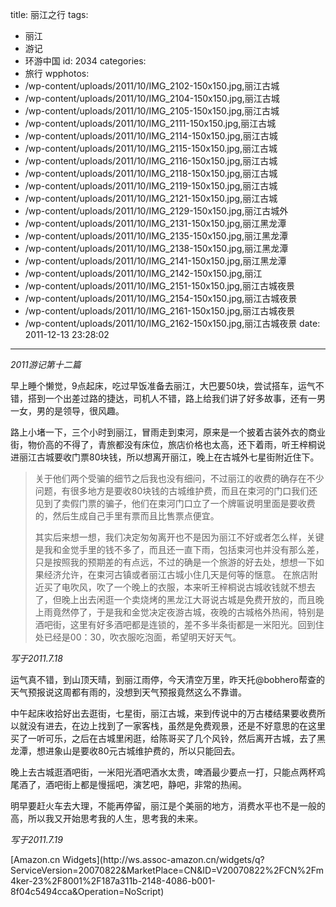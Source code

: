 title: 丽江之行
tags:
  - 丽江
  - 游记
  - 环游中国
id: 2034
categories:
  - 旅行
wpphotos:
  - /wp-content/uploads/2011/10/IMG_2102-150x150.jpg,丽江古城
  - /wp-content/uploads/2011/10/IMG_2104-150x150.jpg,丽江古城
  - /wp-content/uploads/2011/10/IMG_2105-150x150.jpg,丽江古城
  - /wp-content/uploads/2011/10/IMG_2111-150x150.jpg,丽江古城
  - /wp-content/uploads/2011/10/IMG_2114-150x150.jpg,丽江古城
  - /wp-content/uploads/2011/10/IMG_2115-150x150.jpg,丽江古城
  - /wp-content/uploads/2011/10/IMG_2116-150x150.jpg,丽江古城
  - /wp-content/uploads/2011/10/IMG_2118-150x150.jpg,丽江古城
  - /wp-content/uploads/2011/10/IMG_2119-150x150.jpg,丽江古城
  - /wp-content/uploads/2011/10/IMG_2121-150x150.jpg,丽江古城
  - /wp-content/uploads/2011/10/IMG_2129-150x150.jpg,丽江古城外
  - /wp-content/uploads/2011/10/IMG_2131-150x150.jpg,丽江黑龙潭
  - /wp-content/uploads/2011/10/IMG_2135-150x150.jpg,丽江黑龙潭
  - /wp-content/uploads/2011/10/IMG_2138-150x150.jpg,丽江黑龙潭
  - /wp-content/uploads/2011/10/IMG_2141-150x150.jpg,丽江黑龙潭
  - /wp-content/uploads/2011/10/IMG_2142-150x150.jpg,丽江
  - /wp-content/uploads/2011/10/IMG_2151-150x150.jpg,丽江古城夜景
  - /wp-content/uploads/2011/10/IMG_2154-150x150.jpg,丽江古城夜景
  - /wp-content/uploads/2011/10/IMG_2161-150x150.jpg,丽江古城夜景
  - /wp-content/uploads/2011/10/IMG_2162-150x150.jpg,丽江古城夜景
date: 2011-12-13 23:28:02
---

_2011游记第十二篇_

早上睡个懒觉，9点起床，吃过早饭准备去丽江，大巴要50块，尝试搭车，运气不错，搭到一个出差过路的捷达，司机人不错，路上给我们讲了好多故事，还有一男一女，男的是领导，很风趣。

路上小堵一下，三个小时到丽江，冒雨走到束河，原来是一个披着古装外衣的商业街，物价高的不得了，青旅都没有床位，旅店价格也太高，还下着雨，听王梓桐说进丽江古城要收门票80块钱，所以想离开丽江，晚上在古城外七星街附近住下。

> 关于他们两个受骗的细节之后我也没有细问，不过丽江的收费的确存在不少问题，有很多地方是要收80块钱的古城维护费，而且在束河的门口我们还见到了卖假门票的骗子，他们在束河门口立了一个牌匾说明里面是要收费的，然后生成自己手里有票而且比售票点便宜。
> 
> 
> 其实后来想一想，我们决定匆匆离开也不是因为丽江不好或者怎么样，关键是我和金觉手里的钱不多了，而且还一直下雨，包括束河也并没有那么差，只是按照我的预期差的有点远，不过的确是一个旅游的好去处，想想一下如果经济允许，在束河古镇或者丽江古城小住几天是何等的惬意。
在旅店附近买了电吹风，吹了一个晚上的衣服，本来听王梓桐说古城收钱就不想去了，但晚上出去闲逛一个卖烧烤的黑龙江大哥说古城是免费开放的，而且晚上雨竟然停了，于是我和金觉决定夜游古城，夜晚的古城格外热闹，特别是酒吧街，这里有好多酒吧都是连锁的，差不多半条街都是一米阳光。回到住处已经是00：30，吹衣服吃泡面，希望明天好天气。

_写于2011.7.18_

运气真不错，到山顶天晴，到丽江雨停，今天清空万里，昨天托@bobhero帮查的天气预报说这周都有雨的，没想到天气预报竟然这么不靠谱。

中午起床收拾好出去逛街，七星街，丽江古城，来到传说中的万古楼结果要收费所以就没有进去，在边上找到了一家客栈，虽然是免费观景，还是不好意思的在这里买了一听可乐，之后在古城里闲逛，给陈哥买了几个风铃，然后离开古城，去了黑龙潭，想进象山是要收80元古城维护费的，所以只能回去。

晚上去古城逛酒吧街，一米阳光酒吧酒水太贵，啤酒最少要点一打，只能点两杯鸡尾酒了，酒吧街上都是慢摇吧，演艺吧，静吧，非常的热闹。

明早要赶火车去大理，不能再停留，丽江是个美丽的地方，消费水平也不是一般的高，所以我又开始思考我的人生，思考我的未来。

_写于2011.7.19_

<script src="http://ws.assoc-amazon.cn/widgets/q?ServiceVersion=20070822&MarketPlace=CN&ID=V20070822/CN/m4ker-23/8001/187a311b-2148-4086-b001-8f04c5494cca" type="text/javascript"> </script> <noscript>[Amazon.cn Widgets](http://ws.assoc-amazon.cn/widgets/q?ServiceVersion=20070822&#038;MarketPlace=CN&#038;ID=V20070822%2FCN%2Fm4ker-23%2F8001%2F187a311b-2148-4086-b001-8f04c5494cca&#038;Operation=NoScript)</noscript> 
